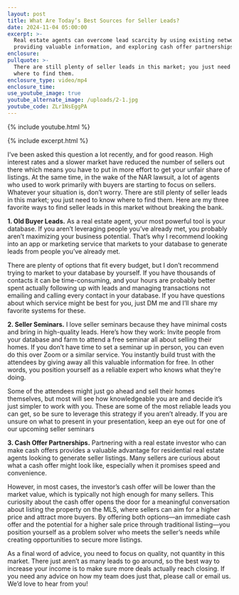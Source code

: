 ```yaml
---
layout: post
title: What Are Today’s Best Sources for Seller Leads?
date: 2024-11-04 05:00:00
excerpt: >-
  Real estate agents can overcome lead scarcity by using existing networks,
  providing valuable information, and exploring cash offer partnerships.
enclosure:
pullquote: >-
  There are still plenty of seller leads in this market; you just need to know
  where to find them.
enclosure_type: video/mp4
enclosure_time:
use_youtube_image: true
youtube_alternate_image: /uploads/2-1.jpg
youtube_code: ZLr1NsEggPA
---
```

{% include youtube.html %}

{% include excerpt.html %}

I’ve been asked this question a lot recently, and for good reason. High interest rates and a slower market have reduced the number of sellers out there which means you have to put in more effort to get your unfair share of listings. At the same time, in the wake of the NAR lawsuit, a lot of agents who used to work primarily with buyers are starting to focus on sellers. Whatever your situation is, don’t worry. There are still plenty of seller leads in this market; you just need to know where to find them. Here are my three favorite ways to find seller leads in this market without breaking the bank.

**1\. Old Buyer Leads.** As a real estate agent, your most powerful tool is your database. If you aren’t leveraging people you’ve already met, you probably aren’t maximizing your business potential. That’s why I recommend looking into an app or marketing service that markets to your database to generate leads from people you’ve already met.

There are plenty of options that fit every budget, but I don’t recommend trying to market to your database by yourself. If you have thousands of contacts it can be time-consuming, and your hours are probably better spent actually following up with leads and managing transactions not emailing and calling every contact in your database. If you have questions about which service might be best for you, just DM me and I’ll share my favorite systems for these.

**2\. Seller Seminars.** I love seller seminars because they have minimal costs and bring in high-quality leads. Here’s how they work: Invite people from your database and farm to attend a free seminar all about selling their homes. If you don’t have time to set a seminar up in person, you can even do this over Zoom or a similar service. You instantly build trust with the attendees by giving away all this valuable information for free. In other words, you position yourself as a reliable expert who knows what they’re doing.

Some of the attendees might just go ahead and sell their homes themselves, but most will see how knowledgeable you are and decide it’s just simpler to work with you. These are some of the most reliable leads you can get, so be sure to leverage this strategy if you aren’t already. If you are unsure on what to present in your presentation, keep an eye out for one of our upcoming seller seminars

**3\. Cash Offer Partnerships.** Partnering with a real estate investor who can make cash offers provides a valuable advantage for residential real estate agents looking to generate seller listings. Many sellers are curious about what a cash offer might look like, especially when it promises speed and convenience.

However, in most cases, the investor’s cash offer will be lower than the market value, which is typically not high enough for many sellers. This curiosity about the cash offer opens the door for a meaningful conversation about listing the property on the MLS, where sellers can aim for a higher price and attract more buyers. By offering both options—an immediate cash offer and the potential for a higher sale price through traditional listing—you position yourself as a problem solver who meets the seller’s needs while creating opportunities to secure more listings.

As a final word of advice, you need to focus on quality, not quantity in this market. There just aren’t as many leads to go around, so the best way to increase your income is to make sure more deals actually reach closing. If you need any advice on how my team does just that, please call or email us. We’d love to hear from you!